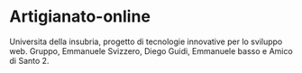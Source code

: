 # Artigianato-online
Universita della insubria, progetto di tecnologie innovative per lo sviluppo web. 
Gruppo, Emmanuele Svizzero, Diego Guidi, Emmanuele basso e Amico di Santo 2.
